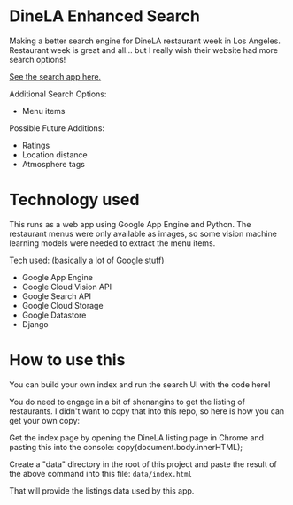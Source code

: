 # DineLA Enhanced Search

Making a better search engine for DineLA restaurant week in Los Angeles. Restaurant week is great and all... but I really wish their website had more search options!

[See the search app here.]([https://atomic-elixir-210308.appspot.com/search)

Additional Search Options:
* Menu items

Possible Future Additions:
* Ratings
* Location distance
* Atmosphere tags

# Technology used

This runs as a web app using Google App Engine and Python.
The restaurant menus were only available as images, so some vision machine learning models were needed to extract the menu items.

Tech used: (basically a lot of Google stuff)
* Google App Engine
* Google Cloud Vision API
* Google Search API
* Google Cloud Storage
* Google Datastore
* Django

# How to use this

You can build your own index and run the search UI with the code here!

You do need to engage in a bit of shenangins to get the listing of restaurants. I didn't want to copy that into this repo, so here is how you can get your own copy:

Get the index page by opening the DineLA listing page in Chrome and pasting this into the console:
copy(document.body.innerHTML);

Create a "data" directory in the root of this project and paste the result of the above command into this file:
`data/index.html`

That will provide the listings data used by this app.
